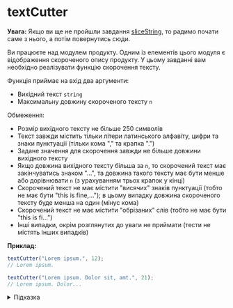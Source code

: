 # textCutter

**Увага:** Якщо ви ще не пройшли завдання [sliceString](js-track/basic/sliceString), то радимо почати саме з нього, а потім повернутись сюди.

Ви працюєте над модулем продукту. Одним із елементів цього модуля є відображення скороченого опису продукту. У цьому завданні вам необхідно реалізувати функцію скорочення тексту.

Функція приймає на вхід два аргументи:

- Вихідний текст `string`
- Максимальну довжину скороченого тексту `n`

Обмеження:

- Розмір вихідного тексту не більше 250 символів
- Текст завжди містить тільки літери латинського алфавіту, цифри та знаки пунктуації (тільки кома "," та крапка ".")
- Задане значення для скорочення завжди не більше довжини вихідного тексту
- Якщо довжина вихідного тексту більша за `n`, то скорочений текст має закінчуватись знаком "...", та довжина такого тексту має бути менше або дорівнювати `n` (з урахуванням трьох крапок у кінці)
- Скорочений текст не має містити "висячих" знаків пунктуації (тобто не має бути "this is fine,..."); в цьому випадку довжина скороченого тексту буде менша на один (мінус кома)
- Скорочений текст не має містити "обрізаних" слів (тобто не має бути "this is fi...")
- Інші випадки, окрім розглянутих до уваги не приймати (тести не містять інших випадків)

**Приклад:**

```js
textCutter("Lorem ipsum.", 12);
// Lorem ipsum.

textCutter("Lorem ipsum. Dolor sit, amt.", 21);
// Lorem ipsum. Dolor...
```

<details>
  <summary>Підказка</summary>

---
  Зверніть увагу на метод [slice()](https://developer.mozilla.org/en-US/docs/Web/JavaScript/Reference/Global_Objects/String/slice), а також на метод стрічки [`split`](https://developer.mozilla.org/en-US/docs/Web/JavaScript/Reference/Global_Objects/String/split) і метод масиву [`join`](https://developer.mozilla.org/en-US/docs/Web/JavaScript/Reference/Global_Objects/Array/join)

  Ви можете розглядати вихідний текст як строку і обробляти її за допомогою циклу [`for...of`](https://developer.mozilla.org/en-US/docs/Web/JavaScript/Reference/Statements/for...of#iterating_over_a_string), як було показано в завданні [revertCase](js-track/basic/revertCase), або як масив слів, як було показано у [stringToArray](js-track/basic/stringToArray).

</details>
